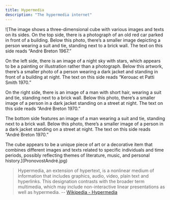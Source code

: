 ```yaml
---
title: Hypermedia
description: "The hypermedia internet"
---
```


![The image shows a three-dimensional cube with various images and texts on its sides. On the top side, there is a photograph of an old red car parked in front of a building. Below this photo, there’s a smaller image depicting a person wearing a suit and tie, standing next to a brick wall. The text on this side reads “André Breton 1967.”

On the left side, there is an image of a night sky with stars, which appears to be a painting or illustration rather than a photograph. Below this artwork, there’s a smaller photo of a person wearing a dark jacket and standing in front of a building at night. The text on this side reads “Kerouac et Patti Smith 1970.”

On the right side, there is an image of a man with short hair, wearing a suit and tie, standing next to a brick wall. Below this photo, there’s a smaller image of a person in a dark jacket standing on a street at night. The text on this side reads “André Breton 1970.”

The bottom side features an image of a man wearing a suit and tie, standing next to a brick wall. Below this photo, there’s a smaller image of a person in a dark jacket standing on a street at night. The text on this side reads “André Breton 1970.”

The cube appears to be a unique piece of art or a decorative item that combines different images and texts related to specific individuals and time periods, possibly reflecting themes of literature, music, and personal history.](PronovostAndré.jpg)

> Hypermedia, an extension of hypertext, is a nonlinear medium of information that includes graphics, audio, video, plain text and hyperlinks. This designation contrasts with the broader term multimedia, which may include non-interactive linear presentations as well as hypermedia.
> -- [Wikipedia - Hypermedia](https://en.wikipedia.org/wiki/Hypermedia)

